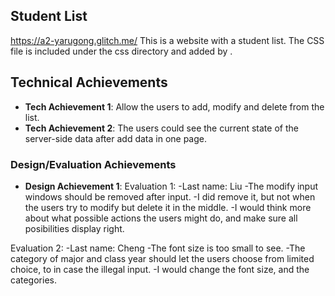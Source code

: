 
## Student List
https://a2-yarugong.glitch.me/ 
This is a website with a student list. 
The CSS file is included under the css directory and added by <link>.
## Technical Achievements
- **Tech Achievement 1**: Allow the users to add, modify and delete from the list.
- **Tech Achievement 2**: The users could see the current state of the server-side data after add data in one page.

### Design/Evaluation Achievements
- **Design Achievement 1**: 
Evaluation 1: 
  -Last name: Liu
  -The modify input windows should be removed after input.
  -I did remove it, but not when the users try to modify but delete it in the middle. 
  -I would think more about what possible actions the users might do, and make sure all posibilities display right.

Evaluation 2:
  -Last name: Cheng
  -The font size is too small to see.
  -The category of major and class year should let the users choose from limited choice, to in case the illegal input.
  -I would change the font size, and the categories.

